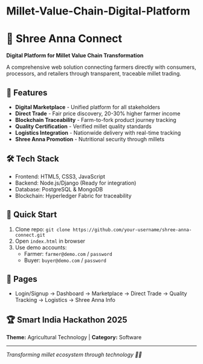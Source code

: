 # Millet-Value-Chain-Digital-Platform
# 🌾 Shree Anna Connect

**Digital Platform for Millet Value Chain Transformation**

A comprehensive web solution connecting farmers directly with consumers, processors, and retailers through transparent, traceable millet trading.

## 🚀 Features

- **Digital Marketplace** - Unified platform for all stakeholders
- **Direct Trade** - Fair price discovery, 20-30% higher farmer income
- **Blockchain Traceability** - Farm-to-fork product journey tracking
- **Quality Certification** - Verified millet quality standards
- **Logistics Integration** - Nationwide delivery with real-time tracking
- **Shree Anna Promotion** - Nutritional security through millets

## 🛠️ Tech Stack

- Frontend: HTML5, CSS3, JavaScript
- Backend: Node.js/Django (Ready for integration)
- Database: PostgreSQL & MongoDB
- Blockchain: Hyperledger Fabric for traceability

## 🎯 Quick Start

1. Clone repo: `git clone https://github.com/your-username/shree-anna-connect.git`
2. Open `index.html` in browser
3. Use demo accounts:
   - Farmer: `farmer@demo.com` / `password`
   - Buyer: `buyer@demo.com` / `password`

## 📱 Pages

- Login/Signup → Dashboard → Marketplace → Direct Trade → Quality Tracking → Logistics → Shree Anna Info

## 🏆 Smart India Hackathon 2025

**Theme:** Agricultural Technology | **Category:** Software

---

*Transforming millet ecosystem through technology 🌱✨*
